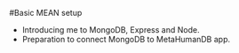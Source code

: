 #Basic MEAN setup

- Introducing me to MongoDB, Express and Node.
- Preparation to connect MongoDB to MetaHumanDB app.

